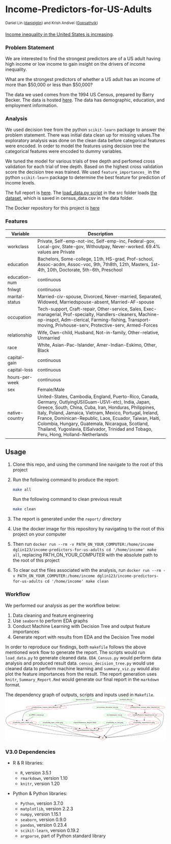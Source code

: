 # Income-Predictors-for-US-Adults
<sup>Daniel Lin ([danielglin](https://github.com/danielglin)) and Krish Andivel ([Gopsathvik](https://github.com/Gopsathvik)) </sup>

[Income inequality in the United States is increasing](https://www.cnbc.com/2018/07/19/income-inequality-continues-to-grow-in-the-united-states.html).

### Problem Statement

We are interested to find the strongest predictors are of a US adult having high income or low income to 
gain insight on the drivers of income inequality.

What are the strongest predictors of whether a US adult has an income of more than $50,000 or less than $50,000?


The data we used comes from the 1994 US Census, prepared by Barry Becker.  The data is hosted [here](https://archive.ics.uci.edu/ml/datasets/Census+Income).
The data has demographic, education, and employment information.


### Analysis

We used decision tree from the python `scikit-learn` package to answer the problem statement. There was initial data clean up for missing values.The exploratory analysis was done on the clean data before categorical features were encoded. In order to model the features using decision tree the categorical features were encoded to dummy variables.

We tuned the model for various trials of tree depth and perfomed cross validation for each trial of tree depth. Based on the highest cross validation score the decision tree was trained. We used `feature_importances_` in the python `scikit-learn` package to determine the best feature for prediction of income levels. 


The full report is [here](https://github.com/UBC-MDS/Income-Predictors-for-US-Adults/blob/master/report/Summary_Report.md).
The [load_data.py script](https://github.com/UBC-MDS/Income-Predictors-for-US-Adults/blob/master/src/load_data.py) in the src folder loads [the dataset](https://github.com/UBC-MDS/Income-Predictors-for-US-Adults/blob/master/data/census_data.csv), which is saved in census_data.csv in the data folder.

The Docker repository for this project is [here](https://hub.docker.com/r/dglin123/income-predictors-for-us-adults/)



### Features

 Variable   | Description                                                                                                                                                                                                                                                                                                   |
| ---------- | ------------------------------------------------------------------------------------------------------------------------------------------------------------------------------------------------------------------------------------------------------------------------------------------------------------- |
| workclass    | Private, Self-emp-not-inc, Self-emp-inc, Federal-gov, Local-gov, State-gov, Withoutpay, Never-worked. 69.4% values are Private                                                                                                                                                                                                                                                                                                 |
| education     | Bachelors, Some-college, 11th, HS-grad, Prof-school, Assoc-acdm, Assoc-voc, 9th, 7th8th, 12th, Masters, 1st-4th, 10th, Doctorate, 5th-6th, Preschool                                                                                                                                                                                                                                                                                                          |
| education-num     | continuous                                                                                                                                                                                                                                                               |
| fnlwgt        | continuous                                                                                                                                                                                                                                                                                        |
| marital-status       | Married-civ-spouse, Divorced, Never-married, Separated, Widowed, Marriedspouse-absent, Married-AF-spouse                                                                                                                                                                                                                                                                                             |
| occupation         | Tech-support, Craft-repair, Other-service, Sales, Exec-managerial, Prof-specialty, Handlers-cleaners, Machine-op-inspct, Adm-clerical, Farming-fishing, Transport-moving, Privhouse-serv, Protective-serv, Armed-Forces                                                                                                                                                                                                                                                                                               |
| relationship    | Wife, Own-child, Husband, Not-in-family, Other-relative, Unmarried                                                                                                                                                                                                                                                                              |
| race    | White, Asian-Pac-Islander, Amer-Indian-Eskimo, Other, Black                                                                                                                                                                                                                                                                                              |
| capital-gain| continuous                                                                                                                                                                                                                                                  |
| capital-loss | continuous  |
| hours-per-week      | continuous      |
| sex        | Female/Male    |
| native-country  | United-States, Cambodia, England, Puerto-Rico, Canada, Germany, OutlyingUS(Guam-USVI-etc), India, Japan, Greece, South, China, Cuba, Iran, Honduras, Philippines, Italy, Poland, Jamaica, Vietnam, Mexico, Portugal, Ireland, France, Dominican-Republic, Laos, Ecuador, Taiwan, Haiti, Colombia, Hungary, Guatemala, Nicaragua, Scotland, Thailand, Yugoslavia, ElSalvador, Trinidad and Tobago, Peru, Hong, Holland-Netherlands                                                                                                                                                                                                                                                     |



## Usage

1.  Clone this repo, and using the command line navigate to the root of this project

2.  Run the following command to produce the report:

    ```sh
    make all
    ```

    Run the following command to clean previous result

    ```sh
    make clean
    ```
    
3.  The report is generated under the  `report/` directory

4. Use the docker image for this repository by navigating to the root of this project on your computer

5. Then run `docker run --rm -v PATH_ON_YOUR_COMPUTER:/home/income dglin123/income-predictors-for-us-adults cd '/home/income' make all`,  replacing PATH_ON_YOUR_COMPUTER with the absolute path to the root of this project

6. To clear out the files associated with the analysis, run `docker run --rm -v PATH_ON_YOUR_COMPUTER:/home/income dglin123/income-predictors-for-us-adults cd '/home/income' make clean`



### Workflow

We performed our analysis as per the workflow below:

1.  Data cleaning and feature engineering
2.  Use `seaborn` to perform EDA graphs
2.  Conduct Machine Learning with Decision Tree and output feature importances
3.  Generate report with results from EDA and the Decision Tree model

In order to reproduce our findings, both `makefile` follows the above mentioned work flow to generate the report. The scripts would run `load_data.py` to generate cleaned data. `EDA_Census.py` would perform data analysis and produced result data. `census_decision_tree.py` would use cleaned data to perform machine learning and `summary_viz.py` would also plot the feature importances from the result. The report generation uses `knitr`, `Summary_Report.Rmd` would generate our final report in the `markdown` format.

The dependency graph of outputs, scripts and inputs used in `Makefile`.
![](img/income.png)

### V3.0 Dependencies
- R & R libraries:
    - `R`, version 3.5.1
    - `rmarkdown`, version 1.10
    - `knitr`, version 1.20
   
- Python & Python libraries:
    - `Python`, version 3.7.0
    - `matplotlib`, version 2.2.3
    - `numpy`, version 1.15.1
    - `seaborn`, version 0.9.0
    - `pandas`, version 0.23.4
    - `scikit-learn`, version 0.19.2
    - `argparse`, part of Python standard library
